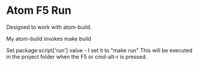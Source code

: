 # Atom F5 Run

Designed to work with atom-build.

My atom-build invokes make build

Set package:script['run'] value - I set it to "make run"
This will be executed in the project folder when the F5 or cmd-alt-r is pressed.
